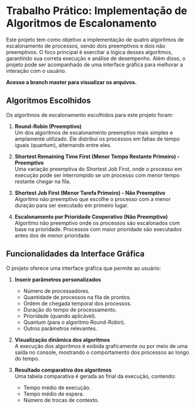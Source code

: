# Trabalho Prático: Implementação de Algoritmos de Escalonamento

Este projeto tem como objetivo a implementação de quatro algoritmos de escalonamento de processos, sendo dois preemptivos e dois não preemptivos. O foco principal é exercitar a lógica desses algoritmos, garantindo sua correta execução e análise de desempenho. Além disso, o projeto pode ser acompanhado de uma interface gráfica para melhorar a interação com o usuário.

**Acesse a branch master para visualizar os arquivos.**

## Algoritmos Escolhidos
Os algoritmos de escalonamento escolhidos para este projeto foram:

1. **Round-Robin (Preemptivo)**  
   Um dos algoritmos de escalonamento preemptivo mais simples e amplamente utilizado. Ele distribui os processos em fatias de tempo iguais (quantum), alternando entre eles.

2. **Shortest Remaining Time First (Menor Tempo Restante Primeiro) - Preemptivo**  
   Uma variação preemptiva do Shortest Job First, onde o processo em execução pode ser interrompido se um processo com menor tempo restante chegar na fila.

3. **Shortest Job First (Menor Tarefa Primeiro) - Não Preemptivo**  
   Algoritmo não preemptivo que escolhe o processo com a menor duração para ser executado em primeiro lugar.

4. **Escalonamento por Prioridade Cooperativo (Não Preemptivo)**  
   Algoritmo não preemptivo onde os processos são escalonados com base na prioridade. Processos com maior prioridade são executados antes dos de menor prioridade.

## Funcionalidades da Interface Gráfica
O projeto oferece uma interface gráfica que permite ao usuário:

1. **Inserir parâmetros personalizados**  
   - Número de processadores.
   - Quantidade de processos na fila de prontos.
   - Ordem de chegada temporal dos processos.
   - Duração do tempo de processamento.
   - Prioridade (quando aplicável).
   - Quantum (para o algoritmo Round-Robin).
   - Outros parâmetros relevantes.

2. **Visualização dinâmica dos algoritmos**  
   A execução dos algoritmos é exibida graficamente ou por meio de uma saída no console, mostrando o comportamento dos processos ao longo do tempo.

3. **Resultado comparativo dos algoritmos**  
   Uma tabela comparativa é gerada ao final da execução, contendo:
   - Tempo médio de execução.
   - Tempo médio de espera.
   - Número de trocas de contexto.

